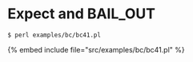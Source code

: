 # Expect and BAIL_OUT


```
$ perl examples/bc/bc41.pl
```
{% embed include file="src/examples/bc/bc41.pl" %}


